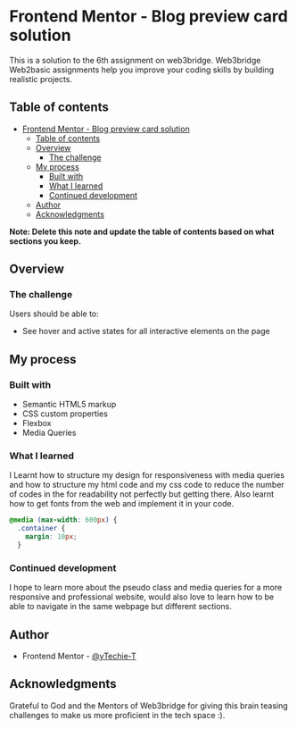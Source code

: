 # Frontend Mentor - Blog preview card solution

This is a solution to the 6th assignment on web3bridge. Web3bridge Web2basic assignments help you improve your coding skills by building realistic projects.

## Table of contents

- [Frontend Mentor - Blog preview card solution](#frontend-mentor---blog-preview-card-solution)
  - [Table of contents](#table-of-contents)
  - [Overview](#overview)
    - [The challenge](#the-challenge)
  - [My process](#my-process)
    - [Built with](#built-with)
    - [What I learned](#what-i-learned)
    - [Continued development](#continued-development)
  - [Author](#author)
  - [Acknowledgments](#acknowledgments)

**Note: Delete this note and update the table of contents based on what sections you keep.**

## Overview

### The challenge

Users should be able to:

- See hover and active states for all interactive elements on the page

## My process

### Built with

- Semantic HTML5 markup
- CSS custom properties
- Flexbox
- Media Queries

### What I learned

I Learnt how to structure my design for responsiveness with media queries and how to structure my html code and my css code to reduce the number of codes in the for readability not perfectly but getting there. Also learnt how to get fonts from the web and implement it in your code.

```css
@media (max-width: 600px) {
  .container {
    margin: 10px;
  }
```

### Continued development

I hope to learn more about the pseudo class and media queries for a more responsive and professional website, would also love to learn how to be able to navigate in the same webpage but different sections.

## Author

- Frontend Mentor - [@yTechie-T](https://www.frontendmentor.io/profile/Techie-T)

## Acknowledgments

Grateful to God and the Mentors of Web3bridge for giving this brain teasing challenges to make us more proficient in the tech space :).
